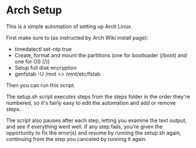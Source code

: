 # Arch Setup

This is a simple automation of setting up Arch Linux.

First make sure to (as instructed by Arch Wiki install page):
- timedatectl set-ntp true
- Create, format and mount the partitions (one for bootloader (/boot) and one for OS (/))
- Setup full disk encryption
- genfstab -U /mnt >> /mnt/etc/fstab

Then you can run this script.

The setup.sh script executes steps from the steps folder in the order they're numbered, so it's fairly easy to
edit the automation and add or remove steps.

The script also pauses after each step, letting you examine the text output, and see if everything went well.
If any step fails, you're given the opportunity to fix the error(s) and resume by running the setup.sh again, continuing from the step you canceled by running it again.
